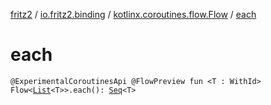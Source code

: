 [fritz2](../../index.md) / [io.fritz2.binding](../index.md) / [kotlinx.coroutines.flow.Flow](index.md) / [each](./each.md)

# each

`@ExperimentalCoroutinesApi @FlowPreview fun <T : WithId> Flow<`[`List`](https://kotlinlang.org/api/latest/jvm/stdlib/kotlin.collections/-list/index.html)`<T>>.each(): `[`Seq`](../-seq/index.md)`<T>`